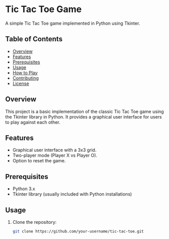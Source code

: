# Tic Tac Toe Game

A simple Tic Tac Toe game implemented in Python using Tkinter.

## Table of Contents

- [Overview](#overview)
- [Features](#features)
- [Prerequisites](#prerequisites)
- [Usage](#usage)
- [How to Play](#how-to-play)
- [Contributing](#contributing)
- [License](#license)

## Overview

This project is a basic implementation of the classic Tic Tac Toe game using the Tkinter library in Python. It provides a graphical user interface for users to play against each other.

## Features

- Graphical user interface with a 3x3 grid.
- Two-player mode (Player X vs Player O).
- Option to reset the game.

## Prerequisites

- Python 3.x
- Tkinter library (usually included with Python installations)

## Usage

1. Clone the repository:

   ```bash
   git clone https://github.com/your-username/tic-tac-toe.git


